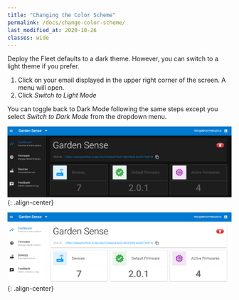 ```yaml
---
title: "Changing the Color Scheme"
permalink: /docs/change-color-scheme/
last_modified_at: 2020-10-26
classes: wide
---
```


Deploy the Fleet defaults to a dark theme. However, you can switch to a light theme if you prefer. 

  1. Click on your email displayed in the upper right corner of the screen. A menu will open.
  1. Click _Switch to Light Mode_

You can toggle back to Dark Mode following the same steps except you select _Switch to Dark Mode_ from the dropdown menu.

![Example of dark theme](/assets/images/docs/dark_mode_dashboard.png){: .align-center}

![Example of light theme](/assets/images/docs/light_mode_dashboard.png){: .align-center}